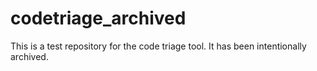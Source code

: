 # codetriage_archived
This is a test repository for the code triage tool. It has been intentionally archived.
